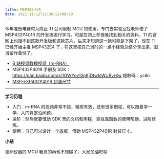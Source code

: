 ```yaml
---
title: MSP432小结
date: 2021-11-12T22:36:52+08:00
---
```


今年准备电赛时为防止 TI 公司限制 MCU 的使用，专门去实验室找老师借了 MSP432P401R 的开发板进行学习。可是在网上却很难找到相关的资料，TI 的官网上也搜不到这款开发板和这款芯片。后来才知道这一款可能是下架了，现在 TI 已经开始主推 MSP432E4 了，在这里把自己当时的一点小经验总结分享出来，就当留作备份了。

<!-- more -->


- [B 站视频教程视频（m-RNA）](https://www.bilibili.com/video/BV1Rb4y1z7KJ)
- MSP432P401R 手册及 SDK：https://pan.baidu.com/s/1OWYov12pKjDtwIoWURyrKw 提取码：yc8n
- [MSP-EXP432P401R 封装尺寸](https://www.snapeda.com/parts/MSP-EXP432P401R/Texas%20Instruments/view-part/?ref=texas_in&t=MSP-EXP432P401R&con_ref=None)

---

**学习历程**

- 入门：m-RNA 的视频非常不错，精练有效，还有很多例程，可以跟着学一学，入门肯定没问题。
- 进阶：然后就要借助 SDK 里的文档和例程，查找库函数的使用帮助，进阶修炼。
- 使用：自己可以设计一个底板，借助 MSP432P401R  封装尺寸。

**小结**

德州仪器的 MCU 我真的再也不想碰了，大家加油吧😟

